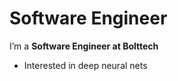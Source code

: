 <h1> Software Engineer </h1>

I’m a <strong> Software Engineer at Bolttech </strong> 
- Interested in deep neural nets

